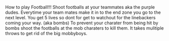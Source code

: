How to play Football!!!
  Shoot footballs at your teammates aka the purple dudes.
  Everytime your team mates make it in to the end zone you go to the next level.
  You get 5 lives so dont for get to watchout for the linebackers coming your way. (aka bombs)
  To prevent your charater from being hit by bombs shoot the footballs at the mob charaters to kill them. It takes mulitiple throws to get rid of the big mobbyboys.
